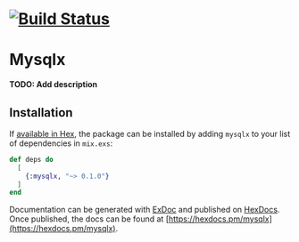 [![Build Status](https://travis-ci.org/bennyyip/mysqlx.svg?branch=master)](https://travis-ci.org/bennyyip/mysqlx)
=======
# Mysqlx

**TODO: Add description**

## Installation

If [available in Hex](https://hex.pm/docs/publish), the package can be installed
by adding `mysqlx` to your list of dependencies in `mix.exs`:

```elixir
def deps do
  [
    {:mysqlx, "~> 0.1.0"}
  ]
end
```

Documentation can be generated with [ExDoc](https://github.com/elixir-lang/ex_doc)
and published on [HexDocs](https://hexdocs.pm). Once published, the docs can
be found at [https://hexdocs.pm/mysqlx](https://hexdocs.pm/mysqlx).

